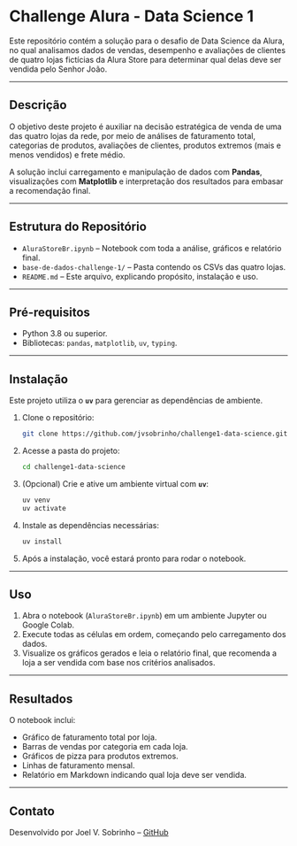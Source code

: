 # Challenge Alura - Data Science 1

Este repositório contém a solução para o desafio de Data Science da Alura, no qual analisamos dados de vendas, desempenho e avaliações de clientes de quatro lojas fictícias da Alura Store para determinar qual delas deve ser vendida pelo Senhor João.

---

## Descrição

O objetivo deste projeto é auxiliar na decisão estratégica de venda de uma das quatro lojas da rede, por meio de análises de faturamento total, categorias de produtos, avaliações de clientes, produtos extremos (mais e menos vendidos) e frete médio.

A solução inclui carregamento e manipulação de dados com **Pandas**, visualizações com **Matplotlib** e interpretação dos resultados para embasar a recomendação final.

---

## Estrutura do Repositório

- `AluraStoreBr.ipynb` – Notebook com toda a análise, gráficos e relatório final.  
- `base-de-dados-challenge-1/` – Pasta contendo os CSVs das quatro lojas.  
- `README.md` – Este arquivo, explicando propósito, instalação e uso.

---

## Pré-requisitos

- Python 3.8 ou superior.  
- Bibliotecas: `pandas`, `matplotlib`, `uv`, `typing`.

---

## Instalação

Este projeto utiliza o **`uv`** para gerenciar as dependências de ambiente.

1. Clone o repositório:

   ```bash
   git clone https://github.com/jvsobrinho/challenge1-data-science.git
   ```

2. Acesse a pasta do projeto:

   ```bash
   cd challenge1-data-science
   ```

3. (Opcional) Crie e ative um ambiente virtual com **`uv`**:

   ```bash
   uv venv
   uv activate
   ```

4. Instale as dependências necessárias:

   ```bash
   uv install
   ```

5. Após a instalação, você estará pronto para rodar o notebook.

---

## Uso

1. Abra o notebook (`AluraStoreBr.ipynb`) em um ambiente Jupyter ou Google Colab.
2. Execute todas as células em ordem, começando pelo carregamento dos dados.
3. Visualize os gráficos gerados e leia o relatório final, que recomenda a loja a ser vendida com base nos critérios analisados.

---

## Resultados

O notebook inclui:

- Gráfico de faturamento total por loja.
- Barras de vendas por categoria em cada loja.
- Gráficos de pizza para produtos extremos.
- Linhas de faturamento mensal.
- Relatório em Markdown indicando qual loja deve ser vendida.

---

## Contato

Desenvolvido por Joel V. Sobrinho – [GitHub](https://github.com/jvsobrinho)
